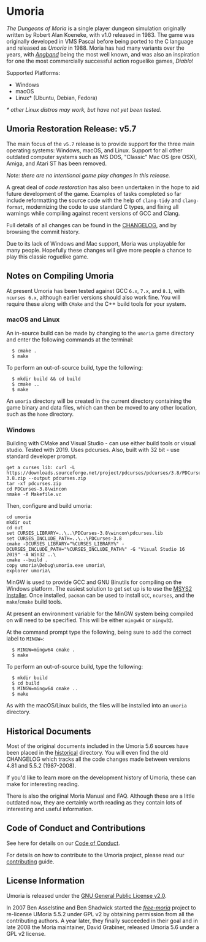 # Umoria

_The Dungeons of Moria_ is a single player dungeon simulation originally
written by Robert Alan Koeneke, with v1.0 released in 1983. The game was
originally developed in VMS Pascal before being ported to the C language and
released as _Umoria_ in 1988. Moria has had many variants over the years, with
[_Angband_](http://rephial.org/) being the most well known, and was also an
inspiration for one the most commercially successful action roguelike games,
_Diablo_!

Supported Platforms:

  - Windows
  - macOS
  - Linux* (Ubuntu, Debian, Fedora)

_* other Linux distros may work, but have not yet been tested._


## Umoria Restoration Release: v5.7

The main focus of the `v5.7` release is to provide support for the three main
operating systems: Windows, macOS, and Linux. Support for all other outdated
computer systems such as MS DOS, "Classic" Mac OS (pre OSX), Amiga, and
Atari ST has been removed.

_Note: there are no intentional game play changes in this release._

A great deal of _code restoration_ has also been undertaken in the hope to aid
future development of the game. Examples of tasks completed so far include
reformatting the source code with the help of `clang-tidy` and `clang-format`,
modernizing the code to use standard C types, and fixing all warnings while
compiling against recent versions of GCC and Clang.

Full details of all changes can be found in the [CHANGELOG](CHANGELOG.md), and
by browsing the commit history.

Due to its lack of Windows and Mac support, Moria was unplayable for many
people. Hopefully these changes will give more people a chance to play this
classic roguelike game.


## Notes on Compiling Umoria

At present Umoria has been tested against GCC `6.x`, `7.x`, and `8.1`, with
`ncurses 6.x`, although earlier versions should also work fine. You will
require these along with `CMake` and the C++ build tools for your system.


### macOS and Linux

An in-source build can be made by changing to the `umoria` game directory and
enter the following commands at the terminal:

```
  $ cmake .
  $ make
```

To perform an out-of-source build, type the following:

```
  $ mkdir build && cd build
  $ cmake ..
  $ make
```

An `umoria` directory will be created in the current directory containing the
game binary and data files, which can then be moved to any other location, such
as the `home` directory.


### Windows

Building with CMake and Visual Studio - can use either build tools or visual studio. Tested with 2019. Uses pdcurses. Also, built with 32 bit - use standard developer prompt.
```
get a curses lib: curl -L https://downloads.sourceforge.net/project/pdcurses/pdcurses/3.8/PDCurses-3.8.zip --output pdcurses.zip
tar -xf pdcurses.zip
cd PDCurses-3.8\wincon
nmake -f Makefile.vc
```

Then, configure and build umoria:

```
cd umoria
mkdir out
cd out
set CURSES_LIBRARY=..\..\PDCurses-3.8\wincon\pdcurses.lib
set CURSES_INCLUDE_PATH=..\..\PDCurses-3.8
cmake -DCURSES_LIBRARY="%CURSES_LIBRARY%" -DCURSES_INCLUDE_PATH="%CURSES_INCLUDE_PATH%" -G "Visual Studio 16 2019" -A Win32 ..\
cmake --build .
copy umoria\Debug\umoria.exe umoria\
explorer umoria\
```

MinGW is used to provide GCC and GNU Binutils for compiling on the Windows platform.
The easiest solution to get set up is to use the [MSYS2 Installer](http://msys2.github.io/).
Once installed, `pacman` can be used to install `GCC`, `ncurses`, and the
`make`/`cmake` build tools.

At present an environment variable for the MinGW system being compiled on will
need to be specified. This will be either `mingw64` or `mingw32`.

At the command prompt type the following, being sure to add the correct label
to `MINGW=`:

```
  $ MINGW=mingw64 cmake .
  $ make
```

To perform an out-of-source build, type the following:

```
  $ mkdir build
  $ cd build
  $ MINGW=mingw64 cmake ..
  $ make
```

As with the macOS/Linux builds, the files will be installed into an `umoria` directory.


## Historical Documents

Most of the original documents included in the Umoria 5.6 sources have been
placed in the [historical](historical) directory. You will even find the old
CHANGELOG which tracks all the code changes made between versions 4.81 and
5.5.2 (1987-2008).

If you'd like to learn more on the development history of Umoria, these can
make for interesting reading.

There is also the original Moria Manual and FAQ. Although these are a little
outdated now, they are certainly worth reading as they contain lots of
interesting and useful information.


## Code of Conduct and Contributions

See here for details on our [Code of Conduct](CODE_OF_CONDUCT.md).

For details on how to contribute to the Umoria project, please read our
[contributing](CONTRIBUTING.md) guide.


## License Information

Umoria is released under the [GNU General Public License v2.0](LICENSE).

In 2007 Ben Asselstine and Ben Shadwick started the
[_free-moria_](http://free-moria.sourceforge.net/) project to re-license
UMoria 5.5.2 under GPL v2 by obtaining permission from all the contributing
authors. A year later, they finally succeeded in their goal and in late 2008
the Moria maintainer, David Grabiner, released Umoria 5.6 under a GPL v2 license.
